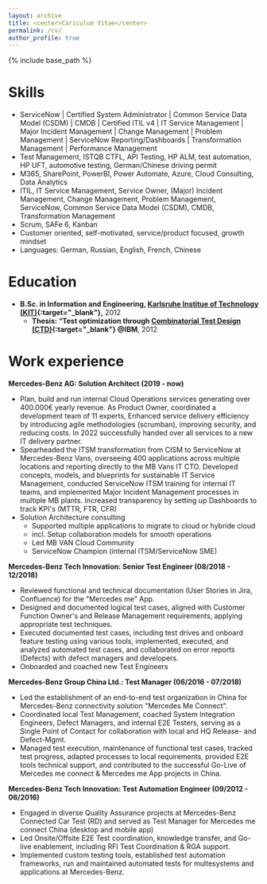 ```yaml
---
layout: archive
title: <center>Cariculum Vitae</center>
permalink: /cv/
author_profile: true
---
```


{% include base_path %}

# Skills
* ServiceNow | Certified System Administrator | Common Service Data Model (CSDM) | CMDB | Certified ITIL v4 | IT Service Management | Major Incident Management | Change Management | Problem Management | ServiceNow Reporting/Dashboards | Transformation Management | Performance Management
* Test Management, ISTQB CTFL, API Testing, HP ALM, test automation, HP UFT, automotive testing, German/Chinese driving permit   
* M365, SharePoint, PowerBI, Power Automate, Azure, Cloud Consulting, Data Analytics
* ITIL, IT Service Management, Service Owner, (Major) Incident Management, Change Management, Problem Management, ServiceNow, Common Service Data Model (CSDM), CMDB, Transformation Management
* Scrum, SAFe 6, Kanban
* Customer oriented, self-motivated, service/product focused, growth mindset
* Languages: German, Russian, English, French, Chinese

Education
======
* **B.Sc. in Information and Engineering, [Karlsruhe Institue of Technology (KIT)](https://www.kit.edu/english/ "Karlsruhe Institute of Technology"){:target="_blank"},** 2012
  * **Thesis: “Test optimization through [Combinatorial Test Design (CTD)](https://www.ibm.com/downloads/cas/GANDBVKQ?mhsrc=ibmsearch_a&mhq=combinatorial%20test%20design "Combinatorial Test Design (CTD)"){:target="_blank"} @IBM**, 2012
  
Work experience
======
  **Mercedes-Benz AG: Solution Architect (2019 - now)**
  * Plan, build and run internal Cloud Operations services generating over 400.000€ yearly revenue. As Product Owner, coordinated a development team of 11 experts, Enhanced service delivery efficiency by introducing agile methodologies (scrumban), improving security, and reducing costs. In 2022 successfully handed over all services to a new IT delivery partner.
  * Spearheaded the ITSM transformation from CISM to ServiceNow at Mercedes-Benz Vans, overseeing 400 applications across multiple locations and reporting directly to the MB Vans IT CTO. Developed concepts, models, and blueprints for sustainable IT Service Management, conducted ServiceNow ITSM training for internal IT teams, and implemented Major Incident Management processes in multiple MB plants. Increased transparency by setting up Dashboards to track KPI's (MTTR, FTR, CFR)
  * Solution Architecture consulting
    * Supported multiple applications to migrate to cloud or hybride cloud 
    * incl. Setup collaboration models for smooth operations
    * Led MB VAN Cloud Community
    * ServiceNow Champion (internal ITSM/ServiceNow SME)

  **Mercedes-Benz Tech Innovation: Senior Test Engineer (08/2018 - 12/2018)**
  * Reviewed functional and technical documentation (User Stories in Jira, Confluence) for the "Mercedes me" App.
  * Designed and documented logical test cases, aligned with Customer Function Owner's and Release Management requirements, applying appropriate test techniques.
  * Executed documented test cases, including test drives and onboard feature testing using various tools, implemented, executed, and analyzed automated test cases, and collaborated on error reports (Defects) with defect managers and developers.
  * Onboarded and coached new Test Engineers
  
  **Mercedes-Benz Group China Ltd.: Test Manager (06/2016 - 07/2018)**
  * Led the establishment of an end-to-end test organization in China for Mercedes-Benz connectivity solution "Mercedes Me Connect".
  * Coordinated local Test Management, coached System Integration Engineers, Defect Managers, and internal E2E Testers, serving as a Single Point of Contact for collaboration with local and HQ Release- and Defect-Mgmt.
  * Managed test execution, maintenance of functional test cases, tracked test progress, adapted processes to local requirements, provided E2E tools technical support, and contributed to the successful Go-Live of Mercedes me connect & Mercedes me App projects in China.

  **Mercedes-Benz Tech Innovation: Test Automation Engineer (09/2012 - 06/2016)**
  * Engaged in diverse Quality Assurance projects at Mercedes-Benz Connected Car Test (RD) and served as Test Manager for Mercedes me connect China (desktop and mobile app)
  * Led Onsite/Offsite E2E Test coordination, knowledge transfer, and Go-live enablement, including RFI Test Coordination & RGA support.
  * Implemented custom testing tools, established test automation frameworks, run and maintained automated tests for multesystems and applications at Mercedes-Benz.
  
